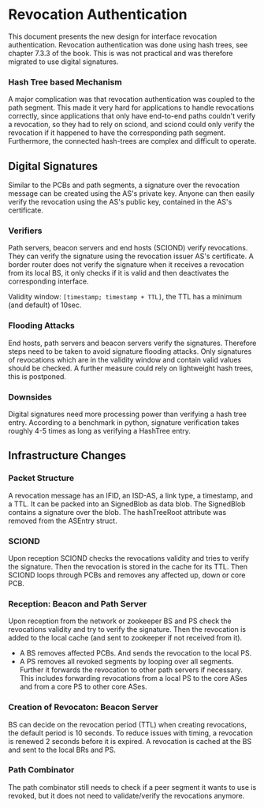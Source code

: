 # Revocation Authentication

This document presents the new design for interface revocation authentication. Revocation
authentication was done using hash trees, see chapter 7.3.3 of the book. This is was not practical
and was therefore migrated to use digital signatures.

### Hash Tree based Mechanism

A major complication was that revocation authentication was coupled to the path segment. This made
it very hard for applications to handle revocations correctly, since applications that only have
end-to-end paths couldn't verify a revocation, so they had to rely on sciond, and sciond could only
verify the revocation if it happened to have the corresponding path segment. Furthermore, the
connected hash-trees are complex and difficult to operate.

## Digital Signatures

Similar to the PCBs and path segments, a signature over the revocation message can be created using
the AS's private key. Anyone can then easily verify the revocation using the AS's public key,
contained in the AS's certificate.

### Verifiers

Path servers, beacon servers and end hosts (SCIOND) verify revocations. They can verify the
signature using the revocation issuer AS's certificate. A border router does not verify the
signature when it receives a revocation from its local BS, it only checks if it is valid and then
deactivates the corresponding interface.

Validity window: `[timestamp; timestamp + TTL]`, the TTL has a minimum (and default) of 10sec.

### Flooding Attacks

End hosts, path servers and beacon servers verify the signatures. Therefore steps need to be taken
to avoid signature flooding attacks. Only signatures of revocations which are in the validity window
and contain valid values should be checked. A further measure could rely on lightweight hash trees,
this is postponed.

### Downsides

Digital signatures need more processing power than verifying a hash tree entry. According to a
benchmark in python, signature verification takes roughly 4-5 times as long as verifying a HashTree
entry.

## Infrastructure Changes

### Packet Structure

A revocation message has an IFID, an ISD-AS, a link type, a timestamp, and a TTL. It can be packed
into an SignedBlob as data blob. The SignedBlob contains a signature over the blob. The hashTreeRoot
attribute was removed from the ASEntry struct.

### SCIOND

Upon reception SCIOND checks the revocations validity and tries to verify the signature. Then the
revocation is stored in the cache for its TTL. Then SCIOND loops through PCBs and removes any
affected up, down or core PCB.

### Reception: Beacon and Path Server

Upon reception from the network or zookeeper BS and PS check the revocations validity and try to
verify the signature. Then the revocation is added to the local cache (and sent to zookeeper if not
received from it).

* A BS removes affected PCBs. And sends the revocation to the local PS.
* A PS removes all revoked segments by looping over all segments. Further it forwards the
  revocation to other path servers if necessary. This includes forwarding revocations from a local
  PS to the core ASes and from a core PS to other core ASes.

### Creation of Revocaton: Beacon Server

BS can decide on the revocation period (TTL) when creating revocations, the default period is 10
seconds. To reduce issues with timing, a revocation is renewed 2 seconds before it is expired. A
revocation is cached at the BS and sent to the local BRs and PS.

### Path Combinator

The path combinator still needs to check if a peer segment it wants to use is revoked, but it does
not need to validate/verify the revocations anymore.
